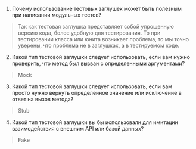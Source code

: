 1.  Почему использование тестовых заглушек может быть полезным при написании модульных тестов?
>Так как тестовая заглушка представляет собой упрощенную версию кода, более удобную для тестирования. То при тестировании класса или юнита возникает проблема, то мы точно уверены, что проблема не в заглушках, а в тестируемом коде.

2. Какой тип тестовой заглушки следует использовать, если вам нужно проверить, что метод был вызван с определенными аргументами?
>Mock

3. Какой тип тестовой заглушки следует использовать, если вам просто нужно вернуть определенное значение или исключение в ответ на вызов метода?
>Stub

4. Какой тип тестовой заглушки вы бы использовали для имитации  взаимодействия с внешним API или базой данных?
>Fake